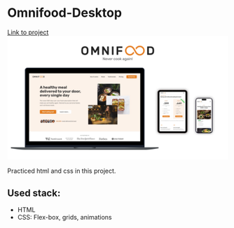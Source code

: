 # Omnifood-Desktop

[Link to project](https://omnifood-desktop-abezborody.netlify.app/) 
![cover](https://github.com/abezborody/Omnifood-Desktop/blob/main/omnifood%20cover.png?raw=true)


Practiced html and css in this project.
## Used stack: 

- HTML
- CSS: Flex-box, grids, animations

